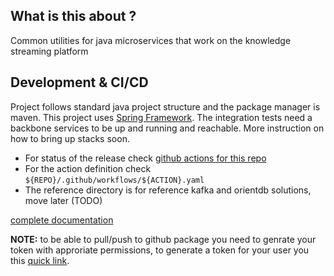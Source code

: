 ## What is this about ?

Common utilities for java microservices that work on the knowledge streaming platform


## Development & CI/CD

Project follows standard java project structure and the package manager is maven. This project uses [Spring Framework](https://spring.io/projects/spring-boot). The integration tests need a backbone services to be up and running and reachable. More instruction on how to bring up stacks soon.

- For status of the release check [github actions for this repo](https://github.com/knowledge-ai/kgai-java-raw/actions)
- For the action definition check `${REPO}/.github/workflows/${ACTION}.yaml`
- The reference directory is for reference kafka and orientdb solutions, move
 later (TODO)


[complete documentation](https://help.github.com/en/packages/using-github-packages-with-your-projects-ecosystem/configuring-apache-maven-for-use-with-github-packages)

**NOTE:** to be able to pull/push to github package you need to genrate your token with approriate permissions, to generate a token for your user you this [quick link](https://github.com/settings/tokens).  
